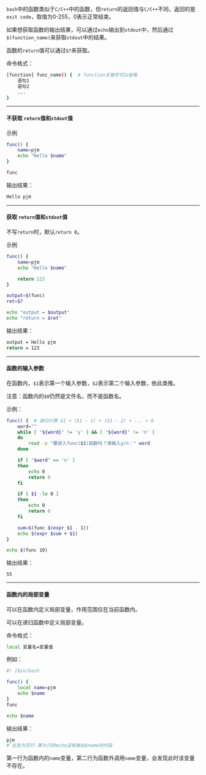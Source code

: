 `bash`中的函数类似于`C/C++`中的函数，但`return`的返回值与`C/C++`不同，返回的是`exit code`，取值为0-255，0表示正常结束。

如果想获取函数的输出结果，可以通过`echo`输出到`stdout`中，然后通过`$(function_name)`来获取`stdout`中的结果。

函数的`return`值可以通过`$?`来获取。

命令格式：
```sh
[function] func_name() {  # function关键字可以省略
    语句1
    语句2
    ...
}
```

---

#### 不获取 `return`值和`stdout`值
示例
```sh
func() {
    name=pjm
    echo "Hello $name"
}

func
```

输出结果：
```sh
Hello pjm
```

---

#### 获取 `return`值和`stdout`值
不写`return`时，默认`return 0`。

示例
```sh
func() {
    name=pjm
    echo "Hello $name"

    return 123
}

output=$(func)
ret=$?

echo "output = $output"
echo "return = $ret"
```

输出结果：
```sh
output = Hello pjm
return = 123
```

---

#### 函数的输入参数
在函数内，`$1`表示第一个输入参数，`$2`表示第二个输入参数，依此类推。

注意：函数内的`$0`仍然是文件名，而不是函数名。

示例：
```sh
func() {  # 递归计算 $1 + ($1 - 1) + ($1 - 2) + ... + 0
    word=""
    while [ "${word}" != 'y' ] && [ "${word}" != 'n' ]
    do
        read -p "要进入func($1)函数吗？请输入y/n：" word
    done

    if [ "$word" == 'n' ]
    then
        echo 0
        return 0
    fi  

    if [ $1 -le 0 ] 
    then
        echo 0
        return 0
    fi  

    sum=$(func $(expr $1 - 1))
    echo $(expr $sum + $1)
}

echo $(func 10)
```

输出结果：
```
55
```

---

#### 函数内的局部变量
可以在函数内定义局部变量，作用范围仅在当前函数内。

可以在递归函数中定义局部变量。

命令格式：
```sh
local 变量名=变量值
```

例如：
```sh
#! /bin/bash

func() {
    local name=pjm
    echo $name
}
func

echo $name
```

输出结果：
```sh
pjm
# 此处为空行 第九行的echo没有输出$name的内容
```

第一行为函数内的`name`变量，第二行为函数外调用`name`变量，会发现此时该变量不存在。
